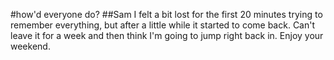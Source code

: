 #how'd everyone do?
##Sam
I felt a bit lost for the first 20 minutes trying to remember everything, but after a little while it started to come back. 
Can't leave it for a week and then think I'm going to jump right back in. Enjoy your weekend.
